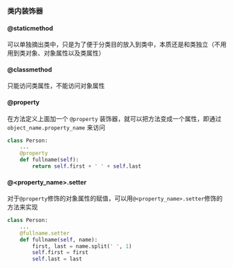 
### 类内装饰器
#### @staticmethod
可以单独摘出类中，只是为了便于分类目的放入到类中，本质还是和类独立（不用用到类对象、对象属性以及类属性）

#### @classmethod
只能访问类属性，不能访问对象属性

#### @property
在方法定义上面加一个 `@property` 装饰器，就可以把方法变成一个属性，即通过 `object_name.property_name` 来访问
```python
class Person:
    ...
    @property
    def fullname(self):
        return self.first + ' ' + self.last

```

#### @<property_name\>.setter
对于`@property`修饰的对象属性的赋值，可以用`@<property_name>.setter`修饰的方法来实现
```python
class Person:
    ...
    @fullname.setter
    def fullname(self, name):
        first, last = name.split(' ', 1)
        self.first = first
        self.last = last
```